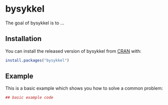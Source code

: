 # bysykkel

The goal of bysykkel is to ...

## Installation

You can install the released version of bysykkel from [CRAN](https://CRAN.R-project.org) with:

``` r
install.packages("bysykkel")
```

## Example

This is a basic example which shows you how to solve a common problem:

``` r
## basic example code
```

